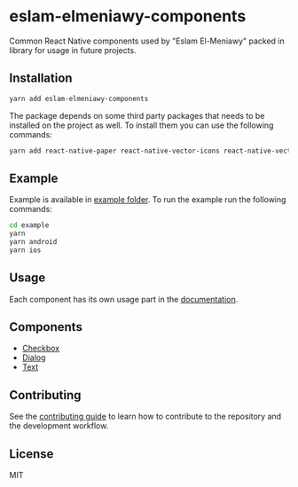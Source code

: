 # eslam-elmeniawy-components

Common React Native components used by "Eslam El-Meniawy" packed in library for usage in future projects.

## Installation

```sh
yarn add eslam-elmeniawy-components
```

The package depends on some third party packages that needs to be installed on the project as well. To install them you can use the following commands:

```sh
yarn add react-native-paper react-native-vector-icons react-native-vector-image @klarna/react-native-vector-drawable react-native-safe-area-context
```

## Example

Example is available in [example folder](example).
To run the example run the following commands:

```sh
cd example
yarn
yarn android
yarn ios
```

## Usage

Each component has its own usage part in the [documentation](docs).

## Components

- [Checkbox](docs/Checkbox.md)
- [Dialog](docs/Dialog.md)
- [Text](docs/Text.md)

## Contributing

See the [contributing guide](CONTRIBUTING.md) to learn how to contribute to the repository and the development workflow.

## License

MIT
